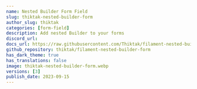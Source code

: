 ```yaml
---
name: Nested Builder Form Field
slug: thiktak-nested-builder-form
author_slug: thiktak
categories: [form-field]
description: Add nested Builder to your forms
discord_url: 
docs_url: https://raw.githubusercontent.com/Thiktak/filament-nested-builder-form/3.x/README.md
github_repository: thiktak/filament-nested-builder-form
has_dark_theme: true
has_translations: false
image: thiktak-nested-builder-form.webp
versions: [3]
publish_date: 2023-09-15
---
```

